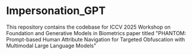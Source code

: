 # Impersonation_GPT
This repository contains the codebase for ICCV 2025 Workshop on Foundation and Generative Models in Biometrics paper titled "PHANTOM: Prompt-based Human Attribute Navigation for Targeted Obfuscation with Multimodal Large Language Models"
